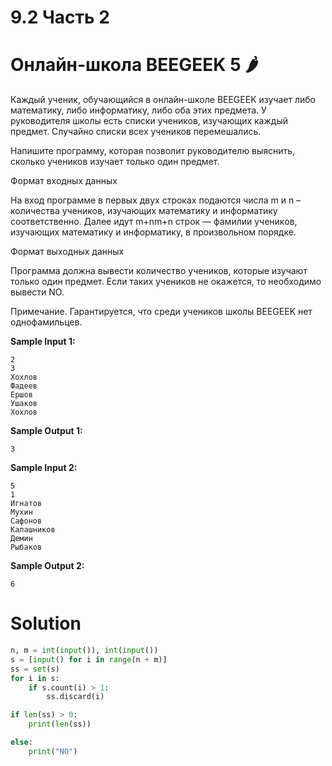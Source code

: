 # 9.2 Часть 2

# Онлайн-школа BEEGEEK 5 🌶️

Каждый ученик, обучающийся в онлайн-школе BEEGEEK изучает либо математику, либо информатику, либо оба этих предмета. У
руководителя школы есть списки учеников, изучающих каждый предмет. Случайно списки всех учеников перемешались.

Напишите программу, которая позволит руководителю выяснить, сколько учеников изучает только один предмет.

Формат входных данных

На вход программе в первых двух строках подаются числа m и n – количества учеников, изучающих математику и информатику
соответственно. Далее идут m+nm+n строк — фамилии учеников, изучающих математику и информатику, в произвольном порядке.

Формат выходных данных

Программа должна вывести количество учеников, которые изучают только один предмет. Если таких учеников не окажется, то
необходимо вывести NO.

Примечание. Гарантируется, что среди учеников школы BEEGEEK нет однофамильцев.

**Sample Input 1:**

```
2
3
Хохлов
Фадеев
Ершов
Ушаков
Хохлов
```

**Sample Output 1:**

```
3
```

**Sample Input 2:**

```
5
1
Игнатов
Мухин
Сафонов
Калашников
Демин
Рыбаков
```

**Sample Output 2:**

```
6
```

# Solution

```python
n, m = int(input()), int(input())
s = [input() for i in range(n + m)]
ss = set(s)
for i in s:
    if s.count(i) > 1:
        ss.discard(i)

if len(ss) > 0:
    print(len(ss))

else:
    print("NO")

```